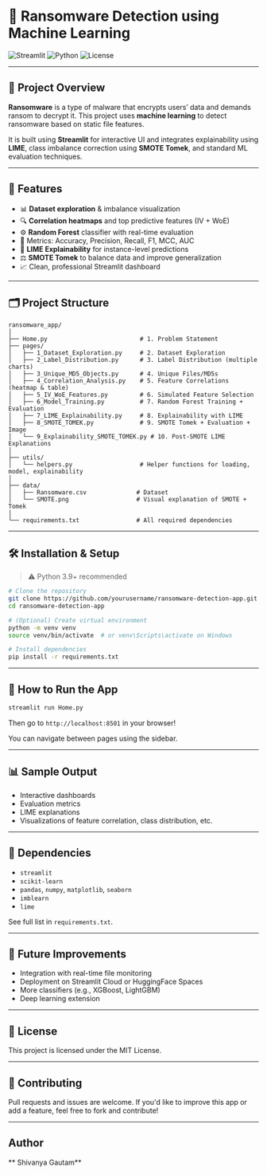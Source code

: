 # 🔐 Ransomware Detection using Machine Learning

![Streamlit](https://img.shields.io/badge/Built%20with-Streamlit-ff4b4b?style=for-the-badge&logo=streamlit)
![Python](https://img.shields.io/badge/Python-3.9%2B-blue?style=for-the-badge&logo=python)
![License](https://img.shields.io/badge/License-MIT-green?style=for-the-badge)

---

## 📘 Project Overview

**Ransomware** is a type of malware that encrypts users’ data and demands ransom to decrypt it. This project uses **machine learning** to detect ransomware based on static file features.

It is built using **Streamlit** for interactive UI and integrates explainability using **LIME**, class imbalance correction using **SMOTE Tomek**, and standard ML evaluation techniques.

---

## 🚀 Features

- 📊 **Dataset exploration** & imbalance visualization  
- 🔍 **Correlation heatmaps** and top predictive features (IV + WoE)  
- ⚙️ **Random Forest** classifier with real-time evaluation  
- 🎯 Metrics: Accuracy, Precision, Recall, F1, MCC, AUC  
- 🧠 **LIME Explainability** for instance-level predictions  
- ⚖️ **SMOTE Tomek** to balance data and improve generalization  
- 📈 Clean, professional Streamlit dashboard  

---

## 🗂️ Project Structure

```
ransomware_app/
│
├── Home.py                          # 1. Problem Statement
├── pages/
│   ├── 1_Dataset_Exploration.py     # 2. Dataset Exploration
│   ├── 2_Label_Distribution.py      # 3. Label Distribution (multiple charts)
│   ├── 3_Unique_MD5_Objects.py      # 4. Unique Files/MD5s
│   ├── 4_Correlation_Analysis.py    # 5. Feature Correlations (heatmap & table)
│   ├── 5_IV_WoE_Features.py         # 6. Simulated Feature Selection
│   ├── 6_Model_Training.py          # 7. Random Forest Training + Evaluation
│   ├── 7_LIME_Explainability.py     # 8. Explainability with LIME
│   ├── 8_SMOTE_TOMEK.py             # 9. SMOTE Tomek + Evaluation + Image
│   └── 9_Explainability_SMOTE_TOMEK.py # 10. Post-SMOTE LIME Explanations
│
├── utils/
│   └── helpers.py                   # Helper functions for loading, model, explainability
│
├── data/
│   ├── Ransomware.csv              # Dataset
│   └── SMOTE.png                   # Visual explanation of SMOTE + Tomek
│
└── requirements.txt                # All required dependencies
```

---

## 🛠️ Installation & Setup

> ⚠️ Python 3.9+ recommended

```bash
# Clone the repository
git clone https://github.com/yourusername/ransomware-detection-app.git
cd ransomware-detection-app

# (Optional) Create virtual environment
python -m venv venv
source venv/bin/activate  # or venv\Scripts\activate on Windows

# Install dependencies
pip install -r requirements.txt
```

---

## 🚦 How to Run the App

```bash
streamlit run Home.py
```

Then go to `http://localhost:8501` in your browser!

You can navigate between pages using the sidebar.

---

## 📊 Sample Output

- Interactive dashboards  
- Evaluation metrics  
- LIME explanations  
- Visualizations of feature correlation, class distribution, etc.  

---

## 📌 Dependencies

- `streamlit`
- `scikit-learn`
- `pandas`, `numpy`, `matplotlib`, `seaborn`
- `imblearn`
- `lime`

See full list in `requirements.txt`.

---

## 🧠 Future Improvements

- Integration with real-time file monitoring  
- Deployment on Streamlit Cloud or HuggingFace Spaces  
- More classifiers (e.g., XGBoost, LightGBM)  
- Deep learning extension  

---

## 📄 License

This project is licensed under the MIT License.

---

## 🤝 Contributing

Pull requests and issues are welcome. If you'd like to improve this app or add a feature, feel free to fork and contribute!

---

## Author
 ** Shivanya Gautam**
 
